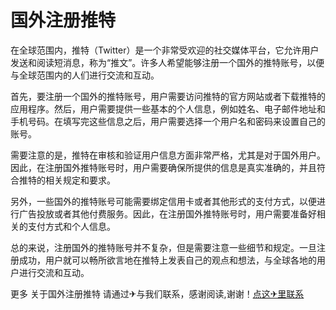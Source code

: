 # 国外注册推特

在全球范围内，推特（Twitter）是一个非常受欢迎的社交媒体平台，它允许用户发送和阅读短消息，称为“推文”。许多人希望能够注册一个国外的推特账号，以便与全球范围内的人们进行交流和互动。

首先，要注册一个国外的推特账号，用户需要访问推特的官方网站或者下载推特的应用程序。然后，用户需要提供一些基本的个人信息，例如姓名、电子邮件地址和手机号码。在填写完这些信息之后，用户需要选择一个用户名和密码来设置自己的账号。

需要注意的是，推特在审核和验证用户信息方面非常严格，尤其是对于国外用户。因此，在注册国外推特账号时，用户需要确保所提供的信息是真实准确的，并且符合推特的相关规定和要求。

另外，一些国外的推特账号可能需要绑定信用卡或者其他形式的支付方式，以便进行广告投放或者其他付费服务。因此，在注册国外推特账号时，用户需要准备好相关的支付方式和个人信息。

总的来说，注册国外的推特账号并不复杂，但是需要注意一些细节和规定。一旦注册成功，用户就可以畅所欲言地在推特上发表自己的观点和想法，与全球各地的用户进行交流和互动。

更多 关于国外注册推特 请通过✈与我们联系，感谢阅读,谢谢！[点这✈里联系](https://www.k02.cc)
